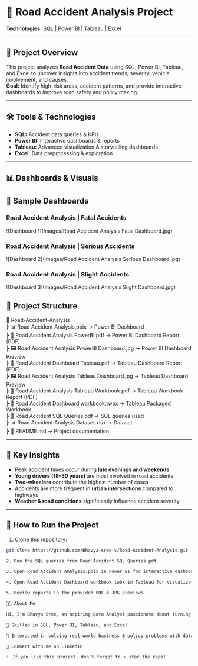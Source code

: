 # 🚦 Road Accident Analysis Project
**Technologies:** SQL | Power BI | Tableau | Excel

---

## 📌 Project Overview
This project analyzes **Road Accident Data** using SQL, Power BI, Tableau, and Excel to uncover insights into accident trends, severity, vehicle involvement, and causes.  
**Goal:** Identify high-risk areas, accident patterns, and provide interactive dashboards to improve road safety and policy making.

---

## 🛠 Tools & Technologies
- **SQL:** Accident data queries & KPIs  
- **Power BI:** Interactive dashboards & reports  
- **Tableau:** Advanced visualization & storytelling dashboards  
- **Excel:** Data preprocessing & exploration  

---
## 📊 Dashboards & Visuals

## 📸 Sample Dashboards

### Road Accident Analysis | Fatal Accidents
![Dashboard 1](Images/Road Accident Analysis Fatal Dashboard.jpg)

### Road Accident Analysis | Serious Accidents
![Dashboard 2](Images/Road Accident Analysis Serious Dashboard.jpg)

### Road Accident Analysis | Slight Accidents
![Dashboard 3](Images/Road Accident Analysis Slight Dashboard.jpg)


## 📂 Project Structure
📁 Road-Accident-Analysis  
┣ 📊 Road Accident Analysis.pbix → Power BI Dashboard  
┣ 📑 Road Accident Analysis PowerBI.pdf → Power BI Dashboard Report (PDF)  
┣ 🖼 Road Accident Analysis PowerBI Dashboard.jpg → Power BI Dashboard Preview  
┣ 📑 Road Accident Dashboard Tableau.pdf → Tableau Dashboard Report (PDF)  
┣ 🖼 Road Accident Analysis Tableau Dashboard.jpg → Tableau Dashboard Preview  
┣ 📑 Road Accident Analysis Tableau Workbook.pdf → Tableau Workbook Report (PDF)  
┣ 📂 Road Accident Dashboard workbook.twbx → Tableau Packaged Workbook  
┣ 📜 Road Accident SQL Queries.pdf → SQL queries used  
┣ 📊 Road Accident Analysis Dataset.xlsx → Dataset  
┣ 📘 README.md → Project documentation  

---

## 🔑 Key Insights
- Peak accident times occur during **late evenings and weekends**  
- **Young drivers (18–30 years)** are most involved in road accidents  
- **Two-wheelers** contribute the highest number of cases  
- Accidents are more frequent in **urban intersections** compared to highways  
- **Weather & road conditions** significantly influence accident severity  

---

## 🚀 How to Run the Project
1. Clone this repository:
```bash
git clone https://github.com/Bhavya-sree-s/Road-Accident-Analysis.git

2. Run the SQL queries from Road Accident SQL Queries.pdf

3. Open Road Accident Analysis.pbix in Power BI for interactive dashboards

4. Open Road Accident Dashboard workbook.twbx in Tableau for visualization

5. Review reports in the provided PDF & JPG previews

👩‍💻 About Me

Hi, I’m Bhavya Sree, an aspiring Data Analyst passionate about turning raw data into actionable insights.

🔹 Skilled in SQL, Power BI, Tableau, and Excel

🔹 Interested in solving real-world business & policy problems with data

🔹 Connect with me on LinkedIn

✨ If you like this project, don’t forget to ⭐ star the repo!